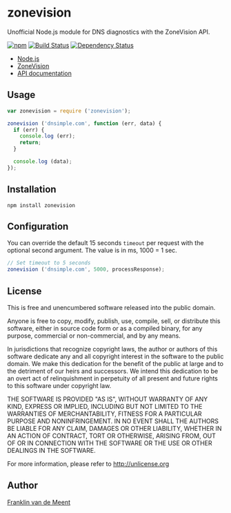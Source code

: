 zonevision
==========

Unofficial Node.js module for DNS diagnostics with the ZoneVision API.

[![npm](https://img.shields.io/npm/v/zonevision.svg?maxAge=3600)](https://github.com/fvdm/nodejs-zonevision/blob/master/CHANGELOG.md)
[![Build Status](https://travis-ci.org/fvdm/nodejs-zonevision.svg?branch=master)](https://travis-ci.org/fvdm/nodejs-zonevision)
[![Dependency Status](https://gemnasium.com/badges/github.com/fvdm/nodejs-zonevision.svg)](https://gemnasium.com/github.com/fvdm/nodejs-zonevision#runtime-dependencies)


* [Node.js](https://nodejs.org)
* [ZoneVision](http://zone.vision)
* [API documentation](https://api.zone.vision)


Usage
-----

```js
var zonevision = require ('zonevision');

zonevision ('dnsimple.com', function (err, data) {
  if (err) {
    console.log (err);
    return;
  }

  console.log (data);
});
```


Installation
------------

`npm install zonevision`


Configuration
-------------

You can override the default 15 seconds `timeout` per request
with the optional second argument. The value is in ms, 1000 = 1 sec.


```js
// Set timeout to 5 seconds
zonevision ('dnsimple.com', 5000, processResponse);
```


License
-------

This is free and unencumbered software released into the public domain.

Anyone is free to copy, modify, publish, use, compile, sell, or
distribute this software, either in source code form or as a compiled
binary, for any purpose, commercial or non-commercial, and by any
means.

In jurisdictions that recognize copyright laws, the author or authors
of this software dedicate any and all copyright interest in the
software to the public domain. We make this dedication for the benefit
of the public at large and to the detriment of our heirs and
successors. We intend this dedication to be an overt act of
relinquishment in perpetuity of all present and future rights to this
software under copyright law.

THE SOFTWARE IS PROVIDED "AS IS", WITHOUT WARRANTY OF ANY KIND,
EXPRESS OR IMPLIED, INCLUDING BUT NOT LIMITED TO THE WARRANTIES OF
MERCHANTABILITY, FITNESS FOR A PARTICULAR PURPOSE AND NONINFRINGEMENT.
IN NO EVENT SHALL THE AUTHORS BE LIABLE FOR ANY CLAIM, DAMAGES OR
OTHER LIABILITY, WHETHER IN AN ACTION OF CONTRACT, TORT OR OTHERWISE,
ARISING FROM, OUT OF OR IN CONNECTION WITH THE SOFTWARE OR THE USE OR
OTHER DEALINGS IN THE SOFTWARE.

For more information, please refer to <http://unlicense.org>


Author
------

[Franklin van de Meent](https://frankl.in)
